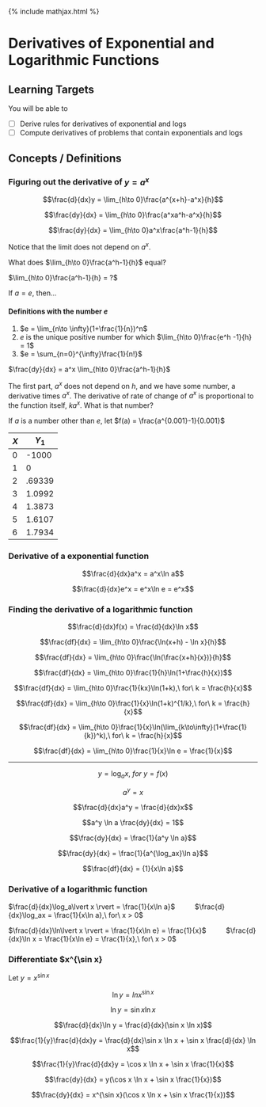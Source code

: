 {% include mathjax.html %}

# Derivatives of Exponential and Logarithmic Functions

## Learning Targets

You will be able to
- [ ] Derive rules for derivatives of exponential and logs
- [ ] Compute derivatives of problems that contain exponentials and logs

## Concepts / Definitions

### Figuring out the derivative of $y = a^x$

$$\frac{d}{dx}y = \lim_{h\to 0}\frac{a^{x+h}-a^x}{h}$$

$$\frac{dy}{dx} = \lim_{h\to 0}\frac{a^xa^h-a^x}{h}$$

$$\frac{dy}{dx} = \lim_{h\to 0}a^x\frac{a^h-1}{h}$$

Notice that the limit does not depend on $a^x$.

What does $\lim_{h\to 0}\frac{a^h-1}{h}$ equal?

$\lim_{h\to 0}\frac{a^h-1}{h} = ?$

If $a=e$, then...

#### Definitions with the number $e$
  1. $e = \lim_{n\to \infty}(1+\frac{1}{n})^n$
  2. $e$ is the unique positive number for which $\lim_{h\to 0}\frac{e^h -1}{h} = 1$
  3. $e = \sum_{n=0}^{\infty}\frac{1}{n!}$

$\frac{dy}{dx} = a^x \lim_{h\to 0}\frac{a^h-1}{h}$

The first part, $a^x$ does not depend on $h$, and we have some number, a derivative times $a^x$. The derivative of rate of change of $a^x$ is proportional to the function itself, $ka^x$. What is that number?

If $a$ is a number other than $e$, let $f(a) = \frac{a^{0.001}-1}{0.001}$

$X$ | $Y_1$
---|---
0 | -1000
1 | 0
2 | .69339
3 | 1.0992
4 | 1.3873
5 | 1.6107
6 | 1.7934

### Derivative of a exponential function

$$\frac{d}{dx}a^x = a^x\ln a$$

$$\frac{d}{dx}e^x = e^x\ln e = e^x$$

### Finding the derivative of a logarithmic function

$$\frac{d}{dx}f(x) = \frac{d}{dx}\ln x$$

$$\frac{df}{dx} = \lim_{h\to 0}\frac{\ln(x+h) - \ln x}{h}$$

$$\frac{df}{dx} = \lim_{h\to 0}\frac{\ln(\frac{x+h}{x})}{h}$$

$$\frac{df}{dx} = \lim_{h\to 0}\frac{1}{h}\ln(1+\frac{h}{x})$$

$$\frac{df}{dx} = \lim_{h\to 0}\frac{1}{kx}\ln(1+k),\ for\ k = \frac{h}{x}$$

$$\frac{df}{dx} = \lim_{h\to 0}\frac{1}{x}\ln(1+k)^{1/k},\ for\ k = \frac{h}{x}$$

$$\frac{df}{dx} = \lim_{h\to 0}\frac{1}{x}\ln(\lim_{k\to\infty}(1+\frac{1}{k})^k),\ for\ k = \frac{h}{x}$$

$$\frac{df}{dx} = \lim_{h\to 0}\frac{1}{x}\ln e = \frac{1}{x}$$

---

$$y = \log_ax,\ for\ y = f(x)$$

$$a^y = x$$

$$\frac{d}{dx}a^y = \frac{d}{dx}x$$

$$a^y \ln a \frac{dy}{dx} = 1$$

$$\frac{dy}{dx} = \frac{1}{a^y \ln a}$$

$$\frac{dy}{dx} = \frac{1}{a^{\log_ax}\ln a}$$

$$\frac{df}{dx} = {1}{x\ln a}$$

### Derivative of a logarithmic function

$\frac{d}{dx}\log_a\lvert x \rvert = \frac{1}{x\ln a}$ $\qquad$ $\frac{d}{dx}\log_ax = \frac{1}{x\ln a},\ for\ x > 0$

$\frac{d}{dx}\ln\lvert x \rvert = \frac{1}{x\ln e} = \frac{1}{x}$ $\qquad$ $\frac{d}{dx}\ln x = \frac{1}{x\ln e} = \frac{1}{x},\ for\ x > 0$

### Differentiate $x^{\sin x}

Let $y = x^{\sin x}$

$$\ln y = ln x^{\sin x}$$

$$\ln y = \sin x \ln x$$

$$\frac{d}{dx}\ln y = \frac{d}{dx}(\sin x \ln x)$$

$$\frac{1}{y}\frac{d}{dx}y = \frac{d}{dx}\sin x \ln x + \sin x \frac{d}{dx} \ln x$$

$$\frac{1}{y}\frac{d}{dx}y = \cos x \ln x + \sin x \frac{1}{x}$$

$$\frac{dy}{dx} = y(\cos x \ln x + \sin x \frac{1}{x})$$

$$\frac{dy}{dx} = x^{\sin x}(\cos x \ln x + \sin x \frac{1}{x})$$

